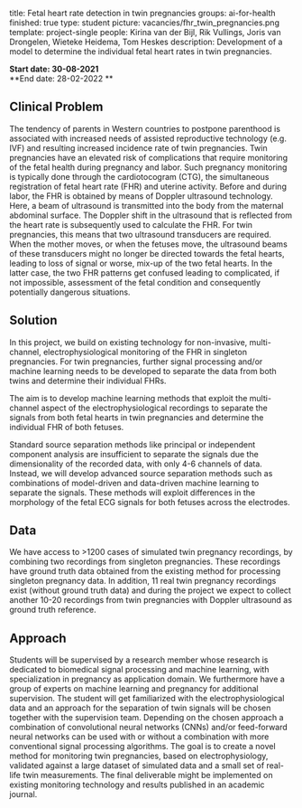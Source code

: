 title: Fetal heart rate detection in twin pregnancies
groups: ai-for-health
finished: true
type: student
picture: vacancies/fhr_twin_pregnancies.png
template: project-single
people: Kirina van der Bijl, Rik Vullings, Joris van Drongelen, Wieteke Heidema, Tom Heskes
description: Development of a model to determine the individual fetal heart rates in twin pregnancies.

**Start date: 30-08-2021** <br>
**End date: 28-02-2022 **

## Clinical Problem
The tendency of parents in Western countries to postpone parenthood is associated with increased needs of assisted reproductive technology (e.g. IVF) and resulting increased incidence rate of twin pregnancies.  Twin pregnancies have an elevated risk of complications that require monitoring of the fetal health during pregnancy and labor. Such pregnancy monitoring is typically done through the cardiotocogram (CTG), the simultaneous registration of fetal heart rate (FHR) and uterine activity. Before and during labor, the FHR is obtained by means of Doppler ultrasound technology. Here, a beam of ultrasound is transmitted into the body from the maternal abdominal surface. The Doppler shift in the ultrasound that is reflected from the heart rate is subsequently used to calculate the FHR. For twin pregnancies, this means that two ultrasound transducers are required. When the mother moves, or when the fetuses move, the ultrasound beams of these transducers might no longer be directed towards the fetal hearts, leading to loss of signal or worse, mix-up of the two fetal hearts. In the latter case, the two FHR patterns get confused leading to complicated, if not impossible, assessment of the fetal condition and consequently potentially dangerous situations.

## Solution
In this project, we build on existing technology for non-invasive, multi-channel, electrophysiological monitoring of the FHR in singleton pregnancies. For twin pregnancies, further signal processing and/or machine learning needs to be developed to separate the data from both twins and determine their individual FHRs.

The aim is to develop machine learning methods that exploit the multi-channel aspect of the electrophysiological recordings to separate the signals from both fetal hearts in twin pregnancies and determine the individual FHR of both fetuses.

Standard source separation methods like principal or independent component analysis are insufficient to separate the signals due the dimensionality of the recorded data, with only 4-6 channels of data. Instead, we will develop advanced source separation methods such as combinations of model-driven and data-driven machine learning to separate the signals. These methods will exploit differences in the morphology of the fetal ECG signals for both fetuses across the electrodes.

## Data
We have access to >1200 cases of simulated twin pregnancy recordings, by combining two recordings from singleton pregnancies. These recordings have ground truth data obtained from the existing method for processing singleton pregnancy data. In addition, 11 real twin pregnancy recordings exist (without ground truth data) and during the project we expect to collect another 10-20 recordings from twin pregnancies with Doppler ultrasound as ground truth reference.

## Approach
Students will be supervised by a research member whose research is dedicated to biomedical signal processing and machine learning, with specialization in pregnancy as application domain. We furthermore have a group of experts on machine learning and pregnancy for additional supervision. The student will get familiarized with the electrophysiological data and an approach for the separation of twin signals will be chosen together with the supervision team. Depending on the chosen approach a combination of convolutional neural networks (CNNs) and/or feed-forward neural networks can be used with or without a combination with more conventional signal processing algorithms. The goal is to create a novel method for monitoring twin pregnancies, based on electrophysiology, validated against a large dataset of simulated data and a small set of real-life twin measurements. The final deliverable might be implemented on existing monitoring technology and results published in an academic journal.
